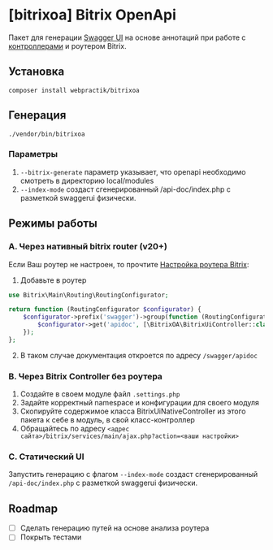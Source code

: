 # [bitrixoa] Bitrix OpenApi
Пакет для генерации [Swagger UI](https://swagger.io/tools/swagger-ui/) на основе аннотаций при работе с [контроллерами](https://dev.1c-bitrix.ru/learning/course/index.php?COURSE_ID=43&LESSON_ID=6436&LESSON_PATH=3913.3516.5062.3750.6436) и роутером Bitrix.

## Установка
```angular2html
composer install webpractik/bitrixoa
```

## Генерация
```./vendor/bin/bitrixoa```

### Параметры
1. `--bitrix-generate` параметр указывает, что openapi необходимо смотреть в директорию local/modules
2. `--index-mode` создаст сгенерированный /api-doc/index.php с разметкой swaggerui физически.

## Режимы работы
### A. Через нативный bitrix router (v20+)

Если Ваш роутер не настроен, то прочтите [Настройка роутера Bitrix](.docs/bxrouter.md):
1. Добавьте в роутер
```php
use Bitrix\Main\Routing\RoutingConfigurator;

return function (RoutingConfigurator $configurator) {
    $configurator->prefix('swagger')->group(function (RoutingConfigurator $configurator) {
        $configurator->get('apidoc', [\BitrixOA\BitrixUiController::class, 'apidocAction']);
    });
};
```
2. В таком случае документация откроется по адресу `/swagger/apidoc`

### B. Через Bitrix Controller без роутера
1. Создайте в своем модуле файл `.settings.php`
2. Задайте корректный namespace и конфигурации для своего модуля
3. Скопируйте содержимое класса BitrixUiNativeController из этого пакета к себе в модуль, в свой класс-контроллер
4. Обращайтесь по адресу `<адрес сайта>/bitrix/services/main/ajax.php?action=<ваши настройки>` 

### С. Статический UI
Запустить генерацию с флагом `--index-mode` создаст сгенерированный `/api-doc/index.php` с разметкой swaggerui физически.

## Roadmap
- [ ] Сделать генерацию путей на основе анализа роутера
- [ ] Покрыть тестами
